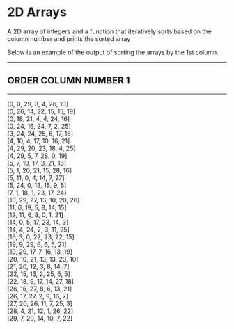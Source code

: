 # 2D Arrays

A 2D array of integers and a function that iteratively sorts based on the column number and prints the sorted array

Below is an example of the output of sorting the arrays by the 1st column.

----------------------------
## ORDER COLUMN NUMBER 1
----------------------------
[0, 0, 29, 3, 4, 26, 10]   <br/>
[0, 26, 14, 22, 15, 15, 19]<br/>
[0, 18, 21, 4, 4, 24, 16]  <br/>
[0, 24, 16, 24, 7, 2, 25]  <br/>
[3, 24, 24, 25, 6, 17, 16] <br/>
[4, 10, 4, 17, 10, 16, 21] <br/>
[4, 29, 20, 23, 18, 4, 25] <br/>
[4, 29, 5, 7, 28, 0, 19]   <br/>
[5, 7, 10, 17, 3, 21, 16]  <br/>
[5, 1, 20, 21, 15, 28, 16] <br/>
[5, 11, 0, 4, 14, 7, 27]   <br/>
[5, 24, 0, 13, 15, 9, 5]   <br/>
[7, 1, 18, 1, 23, 17, 24]  <br/>
[10, 29, 27, 13, 10, 28, 26]<br/>
[11, 6, 19, 5, 8, 14, 15]  <br/>
[12, 11, 6, 8, 0, 1, 21]   <br/>
[14, 0, 5, 17, 23, 14, 3]  <br/>
[14, 4, 24, 2, 3, 11, 25]  <br/>
[16, 3, 0, 22, 23, 22, 15] <br/>
[19, 9, 29, 6, 6, 5, 21]   <br/>
[19, 29, 17, 7, 16, 13, 19]<br/>
[20, 10, 21, 13, 13, 23, 10] <br/>
[21, 20, 12, 3, 8, 14, 7]  <br/>
[22, 15, 13, 2, 25, 6, 5]  <br/>
[22, 18, 9, 17, 14, 27, 18]<br/>
[26, 16, 27, 8, 6, 13, 21] <br/>
[26, 17, 27, 2, 9, 16, 7]  <br/>
[27, 20, 26, 11, 7, 25, 3] <br/>
[28, 4, 21, 12, 1, 26, 22] <br/>
[29, 7, 20, 14, 10, 7, 22] <br/>
